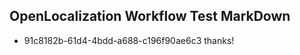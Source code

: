 ## OpenLocalization Workflow Test MarkDown
* 91c8182b-61d4-4bdd-a688-c196f90ae6c3 
thanks!<!--HONumber=Mar16_HO4-->
